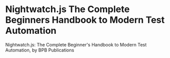 # Nightwatch.js The Complete Beginners Handbook to Modern Test Automation
Nightwatch.js: The Complete Beginner's Handbook to Modern Test Automation, by BPB Publications
